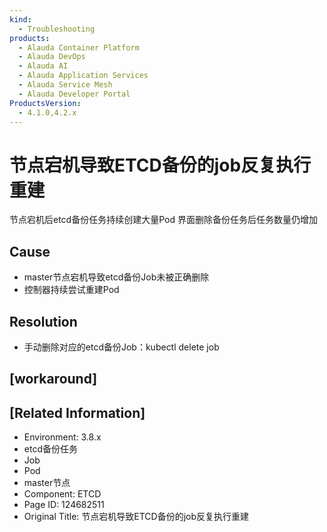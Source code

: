 ```yaml
---
kind:
  - Troubleshooting
products:
  - Alauda Container Platform
  - Alauda DevOps
  - Alauda AI
  - Alauda Application Services
  - Alauda Service Mesh
  - Alauda Developer Portal
ProductsVersion:
  - 4.1.0,4.2.x
---
```

<!-- A type of document that involves encountering a fault, diagnosing it, performing root cause analysis, and providing solutions. -->

# 节点宕机导致ETCD备份的job反复执行重建

节点宕机后etcd备份任务持续创建大量Pod 界面删除备份任务后任务数量仍增加

## Cause
- master节点宕机导致etcd备份Job未被正确删除
- 控制器持续尝试重建Pod

## Resolution
- 手动删除对应的etcd备份Job：kubectl delete job <job-name>

## [workaround]

## [Related Information]
- Environment: 3.8.x
- etcd备份任务
- Job
- Pod
- master节点
- Component: ETCD
- Page ID: 124682511
- Original Title: 节点宕机导致ETCD备份的job反复执行重建
